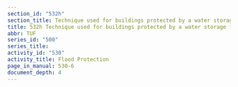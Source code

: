 ```yaml
---
section_id: "532h"
section_title: Technique used for buildings protected by a water storage facility
title: 532h Technique used for buildings protected by a water storage facility
abbr: TUF
series_id: "500"
series_title: 
activity_id: "530"
activity_title: Flood Protection
page_in_manual: 530-6
document_depth: 4
---
```

